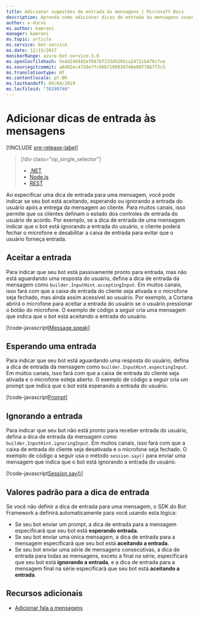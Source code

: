 ```yaml
---
title: Adicionar sugestões de entrada às mensagens | Microsoft Docs
description: Aprenda como adicionar dicas de entrada às mensagens usando o SDK do Bot Framework para .NET.
author: v-ducvo
ms.author: kamrani
manager: kamrani
ms.topic: article
ms.service: bot-service
ms.date: 12/13/2017
monikerRange: azure-bot-service-3.0
ms.openlocfilehash: 5e4d246942ef667bf233d5292ca2472cb470c7ce
ms.sourcegitcommit: a6d02ec4738e7fc90b7108934740e9077667f3c5
ms.translationtype: HT
ms.contentlocale: pt-BR
ms.lasthandoff: 09/04/2019
ms.locfileid: "70299740"
---
```

# <a name="add-input-hints-to-messages"></a>Adicionar dicas de entrada às mensagens

[!INCLUDE [pre-release-label](../includes/pre-release-label-v3.md)]

> [!div class="op_single_selector"]
> - [.NET](../dotnet/bot-builder-dotnet-add-input-hints.md)
> - [Node.js](../nodejs/bot-builder-nodejs-send-input-hints.md)
> - [REST](../rest-api/bot-framework-rest-connector-add-input-hints.md)

Ao especificar uma dica de entrada para uma mensagem, você pode indicar se seu bot está aceitando, esperando ou ignorando a entrada do usuário após a entrega da mensagem ao cliente. Para muitos canais, isso permite que os clientes definam o estado dos controles de entrada do usuário de acordo. Por exemplo, se a dica de entrada de uma mensagem indicar que o bot está ignorando a entrada do usuário, o cliente poderá fechar o microfone e desabilitar a caixa de entrada para evitar que o usuário forneça entrada.

## <a name="accepting-input"></a>Aceitar a entrada

Para indicar que seu bot está passivamente pronto para entrada, mas não está aguardando uma resposta do usuário, defina a dica de entrada da mensagem como `builder.InputHint.acceptingInput`. Em muitos canais, isso fará com que a caixa de entrada do cliente seja ativada e o microfone seja fechado, mas ainda assim acessível ao usuário. Por exemplo, a Cortana abrirá o microfone para aceitar a entrada do usuário se o usuário pressionar o botão do microfone. O exemplo de código a seguir cria uma mensagem que indica que o bot está aceitando a entrada do usuário.

[!code-javascript[IMessage.speak](../includes/code/node-input-hints.js#InputHintAcceptingInput)]

## <a name="expecting-input"></a>Esperando uma entrada

Para indicar que seu bot está aguardando uma resposta do usuário, defina a dica de entrada da mensagem como `builder.InputHint.expectingInput`. Em muitos canais, isso fará com que a caixa de entrada do cliente seja ativada e o microfone esteja aberto. O exemplo de código a seguir cria um prompt que indica que o bot está esperando a entrada do usuário.

[!code-javascript[Prompt](../includes/code/node-input-hints.js#InputHintExpectingInput)]

## <a name="ignoring-input"></a>Ignorando a entrada

Para indicar que seu bot não está pronto para receber entrada do usuário, defina a dica de entrada da mensagem como `builder.InputHint.ignoringInput`. Em muitos canais, isso fará com que a caixa de entrada do cliente seja desativada e o microfone seja fechado. O exemplo de código a seguir usa o método `session.say()` para enviar uma mensagem que indica que o bot está ignorando a entrada do usuário.

[!code-javascript[Session.say()](../includes/code/node-input-hints.js#InputHintIgnoringInput)]

## <a name="default-values-for-input-hint"></a>Valores padrão para a dica de entrada

Se você não definir a dica de entrada para uma mensagem, o SDK do Bot Framework a definirá automaticamente para você usando esta lógica: 

- Se seu bot enviar um prompt, a dica de entrada para a mensagem especificará que seu bot está **esperando entrada**.</li>
- Se seu bot enviar uma única mensagem, a dica de entrada para a mensagem especificará que seu bot está **aceitando a entrada**.</li>
- Se seu bot enviar uma série de mensagens consecutivas, a dica de entrada para todas as mensagens, exceto a final na série, especificará que seu bot está **ignorando a entrada**, e a dica de entrada para a mensagem final na série especificará que seu bot está **aceitando a entrada**.

## <a name="additional-resources"></a>Recursos adicionais

- [Adicionar fala a mensagens](bot-builder-nodejs-text-to-speech.md)
